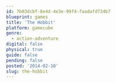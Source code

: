 ```yaml
---
id: 7b03dcbf-8e4d-4e3e-99f4-faadafd734b7
blueprint: games
title: 'The Hobbit'
platform: gamecube
genre:
  - action-adventure
digital: false
physical: true
guide: false
pending: false
posted: '2014-02-10'
slug: the-hobbit
---
```

